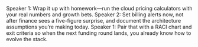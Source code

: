 Speaker 1: Wrap it up with homework—run the cloud pricing calculators with your real numbers and growth bets.
Speaker 2: Set billing alerts now, not after finance sees a five-figure surprise, and document the architecture assumptions you’re making today.
Speaker 1: Pair that with a RACI chart and exit criteria so when the next funding round lands, you already know how to evolve the stack.
